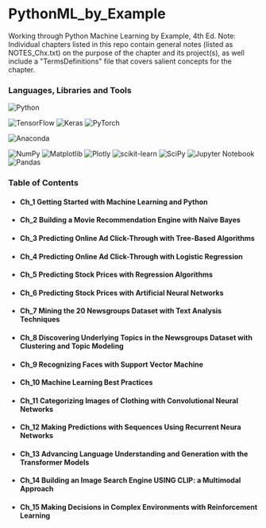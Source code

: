 # PythonML_by_Example
Working through Python Machine Learning by Example, 4th Ed.
Note:
Individual chapters listed in this repo contain general notes (listed as NOTES_Chx.txt) on the purpose of the chapter and its project(s), as 
well include a "TermsDefinitions" file that covers salient concepts for the chapter.

### Languages, Libraries and Tools
![Python](https://img.shields.io/badge/python-3670A0?style=for-the-badge&logo=python&logoColor=ffdd54) 



![TensorFlow](https://img.shields.io/badge/TensorFlow-%23FF6F00.svg?style=for-the-badge&logo=TensorFlow&logoColor=white)
![Keras](https://img.shields.io/badge/Keras-%23D00000.svg?style=for-the-badge&logo=Keras&logoColor=white)
![PyTorch](https://img.shields.io/badge/PyTorch-%23EE4C2C.svg?style=for-the-badge&logo=PyTorch&logoColor=white)

![Anaconda](https://img.shields.io/badge/Anaconda-%2344A833.svg?style=for-the-badge&logo=anaconda&logoColor=white)

![NumPy](https://img.shields.io/badge/numpy-%23013243.svg?style=for-the-badge&logo=numpy&logoColor=white)
![Matplotlib](https://img.shields.io/badge/Matplotlib-%23ffffff.svg?style=for-the-badge&logo=Matplotlib&logoColor=black) 
![Plotly](https://img.shields.io/badge/Plotly-%233F4F75.svg?style=for-the-badge&logo=plotly&logoColor=white) 
![scikit-learn](https://a11ybadges.com/badge?logo=scikitlearn)
![SciPy](https://a11ybadges.com/badge?logo=scipy) 
![Jupyter Notebook](https://img.shields.io/badge/jupyter-%23FA0F00.svg?style=for-the-badge&logo=jupyter&logoColor=white)
![Pandas](https://img.shields.io/badge/pandas-%23150458.svg?style=for-the-badge&logo=pandas&logoColor=white)


### Table of Contents
#### <ul><li>Ch_1   Getting Started with Machine Learning and Python</ul></li>
#### <ul><li>Ch_2   Building a Movie Recommendation Engine with Naïve Bayes</ul></li> 
#### <ul><li>Ch_3   Predicting Online Ad Click-Through with Tree-Based Algorithms</ul></li>
#### <ul><li>Ch_4   Predicting Online Ad Click-Through with Logistic Regression</ul></li>
#### <ul><li>Ch_5   Predicting Stock Prices with Regression Algorithms</ul></li>
#### <ul><li>Ch_6   Predicting Stock Prices with Artificial Neural Networks</ul></li>
#### <ul><li>Ch_7   Mining the 20 Newsgroups Dataset with Text Analysis Techniques</ul></li>
#### <ul><li>Ch_8   Discovering Underlying Topics in the Newsgroups Dataset with Clustering and Topic Modeling</ul></li>
#### <ul><li>Ch_9   Recognizing Faces with Support Vector Machine</ul></li>
#### <ul><li>Ch_10  Machine Learning Best Practices</ul></li>
#### <ul><li>Ch_11  Categorizing Images of Clothing with Convolutional Neural Networks</ul></li>
#### <ul><li>Ch_12  Making Predictions with Sequences Using Recurrent Neura Networks</ul></li>
#### <ul><li>Ch_13  Advancing Language Understanding and Generation with the Transformer Models</ul></li>
#### <ul><li>Ch_14  Building an Image Search Engine USING CLIP: a Multimodal Approach</ul></li>
#### <ul><li>Ch_15  Making Decisions in Complex Environments with Reinforcement Learning</ul></li>

